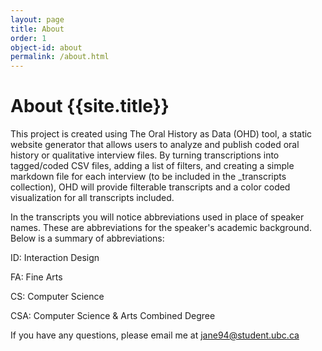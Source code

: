 ```yaml
---
layout: page
title: About 
order: 1
object-id: about
permalink: /about.html
---
```

# About {{site.title}}

This project is created using The Oral History as Data (OHD) tool, a static website generator that allows users to analyze and publish coded oral history or qualitative interview files. By turning transcriptions into tagged/coded CSV files, adding a list of filters, and creating a simple markdown file for each interview (to be included in the _transcripts collection), OHD will provide filterable transcripts and a color coded visualization for all transcripts included. 

In the transcripts you will notice abbreviations used in place of speaker names. These are abbreviations for the speaker's academic background. Below is a summary of abbreviations:

ID: Interaction Design

FA: Fine Arts

CS: Computer Science

CSA: Computer Science & Arts Combined Degree
 

If you have any questions, please email me at jane94@student.ubc.ca

 




